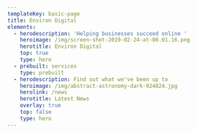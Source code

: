 ```yaml
---
templateKey: basic-page
title: Environ Digital
elements:
  - herodescription: 'Helping businesses succeed online '
    heroimage: /img/screen-shot-2019-02-24-at-00.01.16.png
    herotitle: Environ Digital
    top: true
    type: hero
  - prebuilt: services
    type: prebuilt
  - herodescription: Find out what we've been up to
    heroimage: /img/abstract-astronomy-dark-924824.jpg
    herolink: /news
    herotitle: Latest News
    overlay: true
    top: false
    type: hero
---
```


